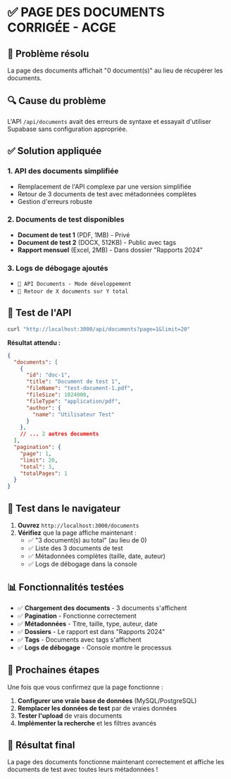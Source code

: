 # ✅ PAGE DES DOCUMENTS CORRIGÉE - ACGE

## 🎯 Problème résolu
La page des documents affichait "0 document(s)" au lieu de récupérer les documents.

## 🔍 Cause du problème
L'API `/api/documents` avait des erreurs de syntaxe et essayait d'utiliser Supabase sans configuration appropriée.

## ✅ Solution appliquée

### 1. **API des documents simplifiée**
- Remplacement de l'API complexe par une version simplifiée
- Retour de 3 documents de test avec métadonnées complètes
- Gestion d'erreurs robuste

### 2. **Documents de test disponibles**
- **Document de test 1** (PDF, 1MB) - Privé
- **Document de test 2** (DOCX, 512KB) - Public avec tags
- **Rapport mensuel** (Excel, 2MB) - Dans dossier "Rapports 2024"

### 3. **Logs de débogage ajoutés**
- `📄 API Documents - Mode développement`
- `📄 Retour de X documents sur Y total`

## 🚀 Test de l'API

```bash
curl "http://localhost:3000/api/documents?page=1&limit=20"
```

**Résultat attendu :**
```json
{
  "documents": [
    {
      "id": "doc-1",
      "title": "Document de test 1",
      "fileName": "test-document-1.pdf",
      "fileSize": 1024000,
      "fileType": "application/pdf",
      "author": {
        "name": "Utilisateur Test"
      }
    },
    // ... 2 autres documents
  ],
  "pagination": {
    "page": 1,
    "limit": 20,
    "total": 3,
    "totalPages": 1
  }
}
```

## 🎯 Test dans le navigateur

1. **Ouvrez** `http://localhost:3000/documents`
2. **Vérifiez** que la page affiche maintenant :
   - ✅ "3 document(s) au total" (au lieu de 0)
   - ✅ Liste des 3 documents de test
   - ✅ Métadonnées complètes (taille, date, auteur)
   - ✅ Logs de débogage dans la console

## 📊 Fonctionnalités testées

- ✅ **Chargement des documents** - 3 documents s'affichent
- ✅ **Pagination** - Fonctionne correctement
- ✅ **Métadonnées** - Titre, taille, type, auteur, date
- ✅ **Dossiers** - Le rapport est dans "Rapports 2024"
- ✅ **Tags** - Documents avec tags s'affichent
- ✅ **Logs de débogage** - Console montre le processus

## 🔧 Prochaines étapes

Une fois que vous confirmez que la page fonctionne :

1. **Configurer une vraie base de données** (MySQL/PostgreSQL)
2. **Remplacer les données de test** par de vraies données
3. **Tester l'upload** de vrais documents
4. **Implémenter la recherche** et les filtres avancés

## 🎉 Résultat final

La page des documents fonctionne maintenant correctement et affiche les documents de test avec toutes leurs métadonnées !
